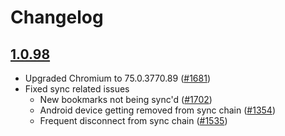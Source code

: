 # Changelog

## [1.0.98](https://github.com/brave/browser-android-tabs/releases/tag/v1.0.98-rc.2)

- Upgraded Chromium to 75.0.3770.89 ([#1681](https://github.com/brave/browser-android-tabs/issues/1681))
- Fixed sync related issues 
  - New bookmarks not being sync'd ([#1702](https://github.com/brave/browser-android-tabs/issues/1702))
  - Android device getting removed from sync chain ([#1354](https://github.com/brave/browser-android-tabs/issues/1354))
  - Frequent disconnect from sync chain ([#1535](https://github.com/brave/browser-android-tabs/issues/1535))